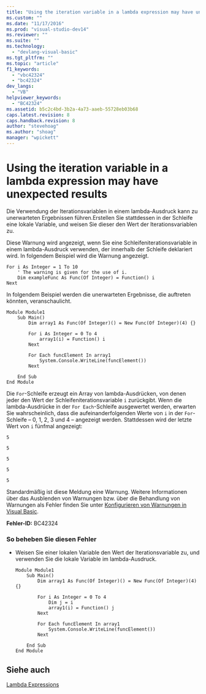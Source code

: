 ```yaml
---
title: "Using the iteration variable in a lambda expression may have unexpected results | Microsoft Docs"
ms.custom: ""
ms.date: "11/17/2016"
ms.prod: "visual-studio-dev14"
ms.reviewer: ""
ms.suite: ""
ms.technology: 
  - "devlang-visual-basic"
ms.tgt_pltfrm: ""
ms.topic: "article"
f1_keywords: 
  - "vbc42324"
  - "bc42324"
dev_langs: 
  - "VB"
helpviewer_keywords: 
  - "BC42324"
ms.assetid: b5c2c4bd-3b2a-4a73-aaeb-55728eb03b68
caps.latest.revision: 8
caps.handback.revision: 8
author: "stevehoag"
ms.author: "shoag"
manager: "wpickett"
---
```

# Using the iteration variable in a lambda expression may have unexpected results
Die Verwendung der Iterationsvariablen in einem lambda\-Ausdruck kann zu unerwarteten Ergebnissen führen.Erstellen Sie stattdessen in der Schleife eine lokale Variable, und weisen Sie dieser den Wert der Iterationsvariablen zu.  
  
 Diese Warnung wird angezeigt, wenn Sie eine Schleifeniterationsvariable in einem lambda\-Ausdruck verwenden, der innerhalb der Schleife deklariert wird.  In folgendem Beispiel wird die Warnung angezeigt.  
  
```vb#  
For i As Integer = 1 To 10  
    ' The warning is given for the use of i.  
    Dim exampleFunc As Func(Of Integer) = Function() i  
Next  
```  
  
 In folgendem Beispiel werden die unerwarteten Ergebnisse, die auftreten könnten, veranschaulicht.  
  
```vb#  
Module Module1  
    Sub Main()  
        Dim array1 As Func(Of Integer)() = New Func(Of Integer)(4) {}  
  
        For i As Integer = 0 To 4  
            array1(i) = Function() i  
        Next  
  
        For Each funcElement In array1  
            System.Console.WriteLine(funcElement())  
        Next  
  
    End Sub  
End Module  
```  
  
 Die `For`\-Schleife erzeugt ein Array von lambda\-Ausdrücken, von denen jeder den Wert der Schleifeniterationsvariable `i` zurückgibt.  Wenn die lambda\-Ausdrücke in der `For Each`\-Schleife ausgewertet werden, erwarten Sie wahrscheinlich, dass die aufeinanderfolgenden Werte von `i` in der `For`\-Schleife – 0, 1, 2, 3 und 4 – angezeigt werden.  Stattdessen wird der letzte Wert von `i` fünfmal angezeigt:  
  
 `5`  
  
 `5`  
  
 `5`  
  
 `5`  
  
 `5`  
  
 Standardmäßig ist diese Meldung eine Warnung.  Weitere Informationen über das Ausblenden von Warnungen bzw. über die Behandlung von Warnungen als Fehler finden Sie unter [Konfigurieren von Warnungen in Visual Basic](/visual-studio/ide/configuring-warnings-in-visual-basic).  
  
 **Fehler\-ID:** BC42324  
  
### So beheben Sie diesen Fehler  
  
-   Weisen Sie einer lokalen Variable den Wert der Iterationsvariable zu, und verwenden Sie die lokale Variable im lambda\-Ausdruck.  
  
    ```vb#  
    Module Module1  
        Sub Main()  
            Dim array1 As Func(Of Integer)() = New Func(Of Integer)(4) {}  
  
            For i As Integer = 0 To 4  
                Dim j = i  
                array1(i) = Function() j  
            Next  
  
            For Each funcElement In array1  
                System.Console.WriteLine(funcElement())  
            Next  
  
        End Sub  
    End Module  
    ```  
  
## Siehe auch  
 [Lambda Expressions](../../../visual-basic/programming-guide/language-features/procedures/lambda-expressions.md)